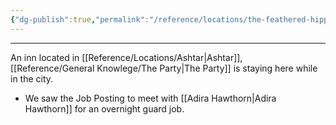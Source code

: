 ```yaml
---
{"dg-publish":true,"permalink":"/reference/locations/the-feathered-hippogriff/"}
---
```


---
An inn located in [[Reference/Locations/Ashtar\|Ashtar]], [[Reference/General Knowlege/The Party\|The Party]] is staying here while in the city. 

- We saw the Job Posting to meet with [[Adira Hawthorn\|Adira Hawthorn]] for an overnight guard job. 